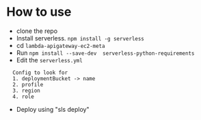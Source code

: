 # How to use
* clone the repo
* Install serverless. `npm install -g serverless`
* cd `lambda-apigateway-ec2-meta`
* Run `npm install --save-dev  serverless-python-requirements`
* Edit the `serverless.yml`
```
  Config to look for
  1. deploymentBucket -> name
  2. profile
  3. region
  4. role
 ````
* Deploy using "sls deploy"
